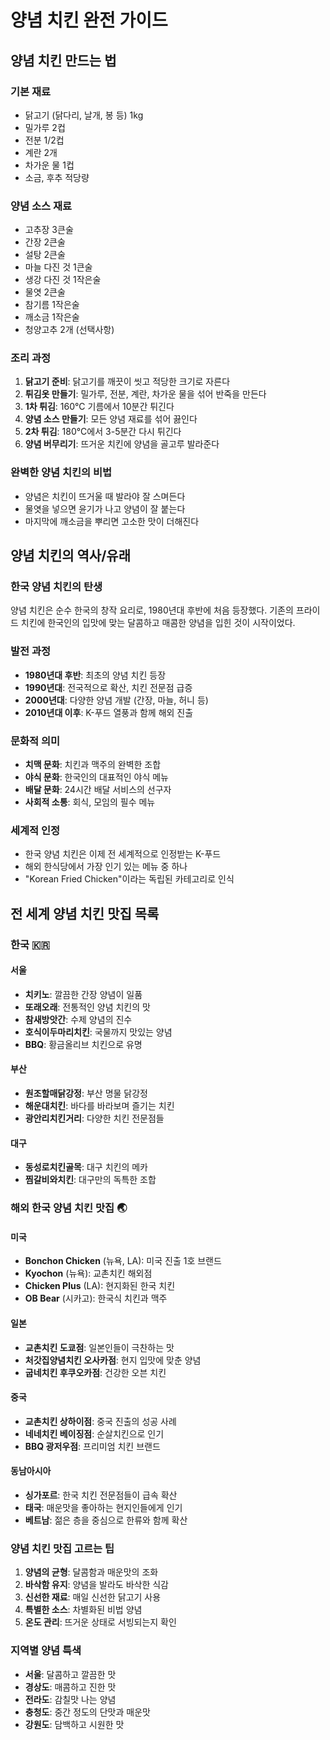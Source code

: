 # 양념 치킨 완전 가이드

## 양념 치킨 만드는 법

### 기본 재료
- 닭고기 (닭다리, 날개, 봉 등) 1kg
- 밀가루 2컵
- 전분 1/2컵
- 계란 2개
- 차가운 물 1컵
- 소금, 후추 적당량

### 양념 소스 재료
- 고추장 3큰술
- 간장 2큰술
- 설탕 2큰술
- 마늘 다진 것 1큰술
- 생강 다진 것 1작은술
- 물엿 2큰술
- 참기름 1작은술
- 깨소금 1작은술
- 청양고추 2개 (선택사항)

### 조리 과정
1. **닭고기 준비**: 닭고기를 깨끗이 씻고 적당한 크기로 자른다
2. **튀김옷 만들기**: 밀가루, 전분, 계란, 차가운 물을 섞어 반죽을 만든다
3. **1차 튀김**: 160°C 기름에서 10분간 튀긴다
4. **양념 소스 만들기**: 모든 양념 재료를 섞어 끓인다
5. **2차 튀김**: 180°C에서 3-5분간 다시 튀긴다
6. **양념 버무리기**: 뜨거운 치킨에 양념을 골고루 발라준다

### 완벽한 양념 치킨의 비법
- 양념은 치킨이 뜨거울 때 발라야 잘 스며든다
- 물엿을 넣으면 윤기가 나고 양념이 잘 붙는다
- 마지막에 깨소금을 뿌리면 고소한 맛이 더해진다

## 양념 치킨의 역사/유래

### 한국 양념 치킨의 탄생
양념 치킨은 순수 한국의 창작 요리로, 1980년대 후반에 처음 등장했다. 기존의 프라이드 치킨에 한국인의 입맛에 맞는 달콤하고 매콤한 양념을 입힌 것이 시작이었다.

### 발전 과정
- **1980년대 후반**: 최초의 양념 치킨 등장
- **1990년대**: 전국적으로 확산, 치킨 전문점 급증
- **2000년대**: 다양한 양념 개발 (간장, 마늘, 허니 등)
- **2010년대 이후**: K-푸드 열풍과 함께 해외 진출

### 문화적 의미
- **치맥 문화**: 치킨과 맥주의 완벽한 조합
- **야식 문화**: 한국인의 대표적인 야식 메뉴
- **배달 문화**: 24시간 배달 서비스의 선구자
- **사회적 소통**: 회식, 모임의 필수 메뉴

### 세계적 인정
- 한국 양념 치킨은 이제 전 세계적으로 인정받는 K-푸드
- 해외 한식당에서 가장 인기 있는 메뉴 중 하나
- "Korean Fried Chicken"이라는 독립된 카테고리로 인식

## 전 세계 양념 치킨 맛집 목록

### 한국 🇰🇷

#### 서울
- **치키노**: 깔끔한 간장 양념이 일품
- **또래오래**: 전통적인 양념 치킨의 맛
- **참새방앗간**: 수제 양념의 진수
- **호식이두마리치킨**: 국물까지 맛있는 양념
- **BBQ**: 황금올리브 치킨으로 유명

#### 부산
- **원조할매닭강정**: 부산 명물 닭강정
- **해운대치킨**: 바다를 바라보며 즐기는 치킨
- **광안리치킨거리**: 다양한 치킨 전문점들

#### 대구
- **동성로치킨골목**: 대구 치킨의 메카
- **찜갈비와치킨**: 대구만의 독특한 조합

### 해외 한국 양념 치킨 맛집 🌏

#### 미국
- **Bonchon Chicken** (뉴욕, LA): 미국 진출 1호 브랜드
- **Kyochon** (뉴욕): 교촌치킨 해외점
- **Chicken Plus** (LA): 현지화된 한국 치킨
- **OB Bear** (시카고): 한국식 치킨과 맥주

#### 일본
- **교촌치킨 도쿄점**: 일본인들이 극찬하는 맛
- **처갓집양념치킨 오사카점**: 현지 입맛에 맞춘 양념
- **굽네치킨 후쿠오카점**: 건강한 오븐 치킨

#### 중국
- **교촌치킨 상하이점**: 중국 진출의 성공 사례
- **네네치킨 베이징점**: 순살치킨으로 인기
- **BBQ 광저우점**: 프리미엄 치킨 브랜드

#### 동남아시아
- **싱가포르**: 한국 치킨 전문점들이 급속 확산
- **태국**: 매운맛을 좋아하는 현지인들에게 인기
- **베트남**: 젊은 층을 중심으로 한류와 함께 확산

### 양념 치킨 맛집 고르는 팁
1. **양념의 균형**: 달콤함과 매운맛의 조화
2. **바삭함 유지**: 양념을 발라도 바삭한 식감
3. **신선한 재료**: 매일 신선한 닭고기 사용
4. **특별한 소스**: 차별화된 비법 양념
5. **온도 관리**: 뜨거운 상태로 서빙되는지 확인

### 지역별 양념 특색
- **서울**: 달콤하고 깔끔한 맛
- **경상도**: 매콤하고 진한 맛
- **전라도**: 감칠맛 나는 양념
- **충청도**: 중간 정도의 단맛과 매운맛
- **강원도**: 담백하고 시원한 맛

